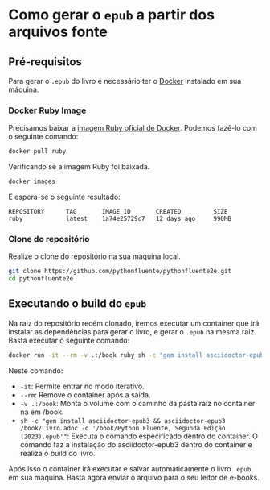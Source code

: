 # Como gerar o `epub` a partir dos arquivos fonte

## Pré-requisitos

Para gerar o `.epub` do livro é necessário ter o [Docker](https://docker.com) instalado em sua máquina.

### Docker Ruby Image

Precisamos baixar a [imagem Ruby oficial de Docker](https://hub.docker.com/_/ruby). Podemos fazê-lo com o seguinte comando:

```bash
docker pull ruby
```

Verificando se a imagem Ruby foi baixada.

``` bash
docker images
```

E espera-se o seguinte resultado:

```
REPOSITORY      TAG       IMAGE ID       CREATED         SIZE
ruby            latest    1a74e25729c7   12 days ago     990MB
```

### Clone do repositório

Realize o clone do repositório na sua máquina local.

```bash
git clone https://github.com/pythonfluente/pythonfluente2e.git
cd pythonfluente2e
```

## Executando o build do `epub`

Na raiz do repositório recém clonado, iremos executar um container que irá instalar as dependências para gerar o livro, e gerar o `.epub` na mesma raiz. Basta executar o seguinte comando:

```bash
docker run -it --rm -v .:/book ruby sh -c "gem install asciidoctor-epub3 && asciidoctor-epub3 /book/Livro.adoc -o '/book/Python Fluente, Segunda Edição (2023).epub'"
```

Neste comando:

- `-it`: Permite entrar no modo iterativo.
- `--rm`: Remove o container após a saída.
- `-v .:/book`: Monta o volume com o caminho da pasta raiz no container na em /book.
- `sh -c "gem install asciidoctor-epub3 && asciidoctor-epub3 /book/Livro.adoc -o '/book/Python Fluente, Segunda Edição (2023).epub'"`: Executa o comando especificado dentro do container. O comando faz a instalação do asciidoctor-epub3 dentro do container e realiza o build do livro.

Após isso o container irá executar e salvar automaticamente o livro `.epub` em sua máquina. Basta agora enviar o arquivo para o seu leitor de e-books.
